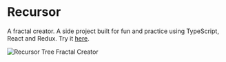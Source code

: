 # Recursor

A fractal creator. A side project built for fun and practice using TypeScript, React and Redux. Try it [here](https://recursor.nickmccrea.com).

![Recursor Tree Fractal Creator](docs/images/v1.0-demo.gif)
